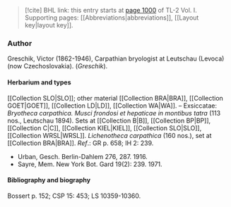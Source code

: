 > [!cite] BHL link: this entry starts at [page 1000](https://www.biodiversitylibrary.org/item/103414#page/1048/mode/1up) of TL-2 Vol. I.
> Supporting pages: [[Abbreviations|abbreviations]], [[Layout key|layout key]].

### Author

Greschik, Victor (1862-1946), Carpathian bryologist at Leutschau (Levoca) (now Czechoslovakia). (*Greschik*).

#### Herbarium and types

[[Collection SLO|SLO]]; other material [[Collection BRA|BRA]], [[Collection GOET|GOET]], [[Collection LD|LD]], [[Collection WA|WA]]. – Exsiccatae: *Bryotheca carpathica. Musci frondosi et hepaticae in montibus tatra* (113 nos., Leutschau 1894). Sets at [[Collection B|B]], [[Collection BP|BP]], [[Collection C|C]], [[Collection KIEL|KIEL]], [[Collection SLO|SLO]], [[Collection WRSL|WRSL]]. *Lichenotheca carpathica* (160 nos.), set at [[Collection BRA|BRA]].
*Ref*.: GR p. 658; IH 2: 239.
- Urban, Gesch. Berlin-Dahlem 276, 287. 1916.
- Sayre, Mem. New York Bot. Gard 19(2): 239. 1971.

#### Bibliography and biography

Bossert p. 152; CSP 15: 453; LS 10359-10360.


